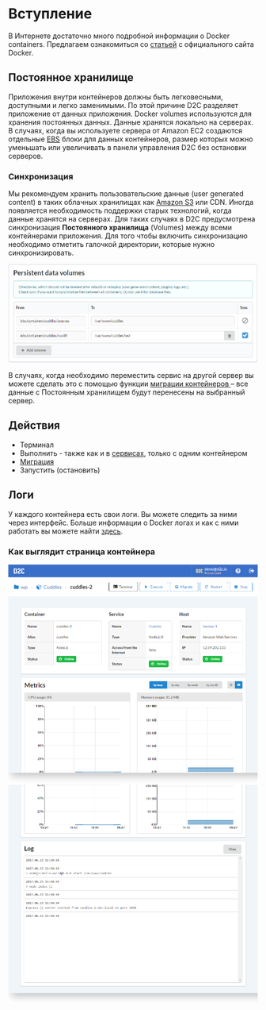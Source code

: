 # Вступление

В Интернете достаточно много подробной информации о Docker containers. Предлагаем ознакомиться со  [статьей](https://www.docker.com/what-container) с официального сайта Docker.

## Постоянное хранилище

Приложения внутри контейнеров должны быть легковесными, доступными и легко заменимыми. По этой причине D2C разделяет приложение от данных приложения. Docker volumes используются для хранения постоянных данных. Данные хранятся локально на серверах. В случаях, когда вы используете сервера от Amazon EC2 создаются отдельные [EBS](getting-started/hosts/#aws-ebs) блоки для данных контейнеров, размер которых можно уменьшать или увеличивать в панели управления D2C без остановки серверов.

### Синхронизация

Мы рекомендуем хранить пользовательские данные (user generated content) в таких облачных хранилищах как [Amazon S3](https://aws.amazon.com/s3/) или CDN.
Иногда появляется необходимость поддержки старых технологий, когда данные хранятся на серверах. Для таких случаях в D2C предусмотрена синхронизация **Постоянного хранилища** (Volumes) между всеми контейнерами приложения. Для того чтобы включить синхронизацию необходимо отметить галочкой директории, которые нужно синхронизировать.

![Persistent data](../img/persistent_data.png)

В случаях, когда необходимо переместить сервис на другой сервер вы можете сделать это с помощью функции [миграции контейнеров ](platform/migration/) – все данные с Постоянным хранилищем будут перенесены на выбранный сервер.

## Действия

- Терминал
- Выполнить - также как и в [сервисах](getting-started/services/#_7), только с одним контейнером
- [Миграция](platform/migration/)
- Запустить (остановить)

## Логи

<!--нужно больше инфы (спросить у Паши)-->

У каждого контейнера есть свои логи. Вы можете следить за ними через интерфейс. Больше информации о Docker логах и как с ними работать вы можете найти [здесь](https://docs.docker.com/engine/admin/logging/view_container_logs/).

### Как выглядит страница контейнера

![Containers page](../img/containers.png)
![Containers page](../img/containers_logs.png)
